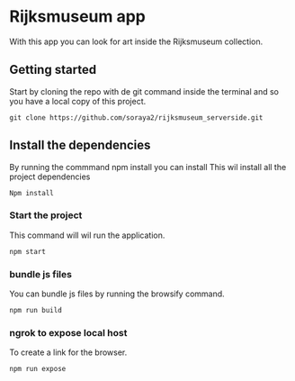 # Rijksmuseum app
With this app you can look for art inside the Rijksmuseum collection.

## Getting started
Start by cloning the repo with de git command inside the terminal and so you have a local copy of this project.

    git clone https://github.com/soraya2/rijksmuseum_serverside.git

## Install the dependencies
By running the commmand npm install you can install 
This wil install all the project dependencies

    Npm install 


###  Start the project
This command will wil run the application.

    npm start


### bundle js files
You can bundle js files by running the browsify command.

    npm run build

### ngrok to expose local host
To create a link for the browser.

    npm run expose
